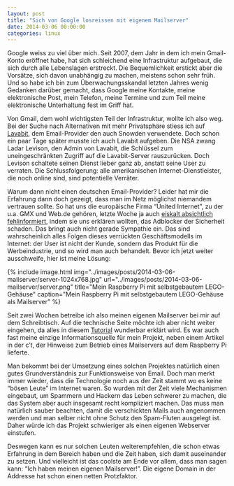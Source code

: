 ```yaml
---
layout: post
title: "Sich von Google losreissen mit eigenem Mailserver"
date: 2014-03-06 00:00:00
categories: linux
---
```


Google weiss zu viel über mich. Seit 2007, dem Jahr in dem ich mein Gmail-Konto eröffnet habe, hat sich schleichend eine
Infrastruktur aufgebaut, die sich durch alle Lebenslagen erstreckt. Die Bequemlichkeit erstickt aber die Vorsätze, sich
davon unabhängig zu machen, meistens schon sehr früh. Und so habe ich bin zum Überwachungsskandal letzten Jahres wenig
Gedanken darüber gemacht, dass Google meine Kontakte, meine elektronische Post, mein Telefon, meine Termine und zum Teil
meine elektronische Unterhaltung fest im Griff hat.

Von Gmail, dem wohl wichtigsten Teil der Infrastruktur, wollte ich also weg. Bei der Suche nach Alternativen mit mehr
Privatsphäre stiess ich auf [Lavabit](http://lavabit.com/), dem Email-Provider den auch Snowden verwendete. Doch schon
ein paar Tage später musste ich auch Lavabit aufgeben. Die NSA zwang Ladar Levison, den Admin von Lavabit, die Schlüssel
zum uneingeschränkten Zugriff auf die Lavabit-Server rauszurücken. Doch Levison schaltete seinen Dienst lieber ganz ab,
anstatt seine User zu verraten. Die Schlussfolgerung: alle amerikanischen Internet-Dienstleister, die noch online sind,
sind potentielle Verräter.

Warum dann nicht einen deutschen Email-Provider? Leider hat mir die Erfahrung dann doch gezeigt, dass man im Netz
möglichst niemandem vertrauen sollte. So hat uns die europäische Firma “United Internet”, zu der u.a. GMX und Web.de
gehören, letzte Woche ja auch [eiskalt absichtlich
fehlinformiert](http://www.heise.de/newsticker/meldung/Seitenmanipulierende-Add-ons-United-Internet-startet-Kampagne-gegen-Adblocker-2125592.html),
indem sie uns erklären wollten, das Adblocker der Sicherheit schaden. Das bringt auch nicht gerade Sympathie ein. Das
sind wahrscheinlich alles Folgen dieses verrückten Geschäftsmodells im Internet: der User ist nicht der Kunde, sondern
das Produkt für die Werbeindustrie, und so wird man auch behandelt. Bevor ich jetzt weiter ausschweife, hier ist meine
Lösung:

{% include image.html
            img="../images/posts/2014-03-06-mailserver/server-1024x768.jpg"
            url="../images/posts/2014-03-06-mailserver/server.png"
            title="Mein Raspberry Pi mit selbstgebautem LEGO-Gehäuse"
            caption="Mein Raspberry Pi mit selbstgebautem LEGO-Gehäuse als Mailserver" %}

Seit zwei Wochen betreibe ich also meinen eigenen Mailserver bei mir auf dem Schreibtisch. Auf die technische Seite
möchte ich aber nicht weiter eingehen, da alles in diesem [Tutorial](https://workaround.org/ispmail) wunderbar erklärt
wird. Es war auch fast meine einzige Informationsquelle für mein Projekt, neben einem Artikel in der c’t, der Hinweise
zum Betrieb eines Mailservers auf dem Raspberry Pi lieferte.

Man bekommt bei der Umsetzung eines solchen Projektes natürlich einen gutes Grundverständnis zur Funktionsweise von
Email. Doch man merkt immer wieder, dass die Technologie noch aus der Zeit stammt wo es keine “bösen Leute” im Internet
waren. So wurden mit der Zeit viele Mechanismen eingebaut, um Spammern und Hackern das Leben schwerer zu machen, die das
System aber auch insgesamt recht kompliziert machen. Das muss man natürlich sauber beachten, damit die verschickten
Mails auch angenommen werden und man selber nicht ohne Schutz den Spam-Fluten ausgelegt ist. Daher würde ich das Projekt
schwieriger als einen eigenen Webserver einstufen.

Deswegen kann es nur solchen Leuten weiterempfehlen, die schon etwas Erfahrung in dem Bereich haben und die Zeit haben,
sich damit auseinander zu setzen. Und vielleicht ist das coolste am Ende vor allem, dass man sagen kann: “Ich haben
meinen eigenen Mailserver!”. Die eigene Domain in der Addresse hat schon einen netten Protzfaktor.

